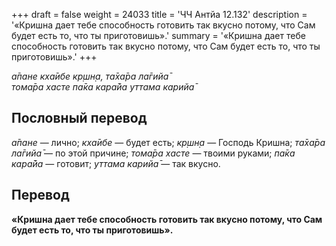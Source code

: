 +++
draft = false
weight = 24033
title = 'ЧЧ Антйа 12.132'
description = '«Кришна дает тебе способность готовить так вкусно потому, что Сам будет есть то, что ты приготовишь».'
summary = '«Кришна дает тебе способность готовить так вкусно потому, что Сам будет есть то, что ты приготовишь».'
+++

_а̄пане кха̄ибе кр̣шн̣а, та̄ха̄ра ла̄гийа̄  
тома̄ра хасте па̄ка кара̄йа уттама карийа̄_

## Пословный перевод

_а̄пане_ — лично; _кха̄ибе_ — будет есть; _кр̣шн̣а_ — Господь Кришна; _та̄ха̄ра_ _ла̄гийа̄_ — по этой причине; _тома̄ра_ _хасте_ — твоими руками; _па̄ка_ _кара̄йа_ — готовит; _уттама_ _карийа̄_ — так вкусно.

## Перевод

**«Кришна дает тебе способность готовить так вкусно потому, что Сам будет есть то, что ты приготовишь».**
